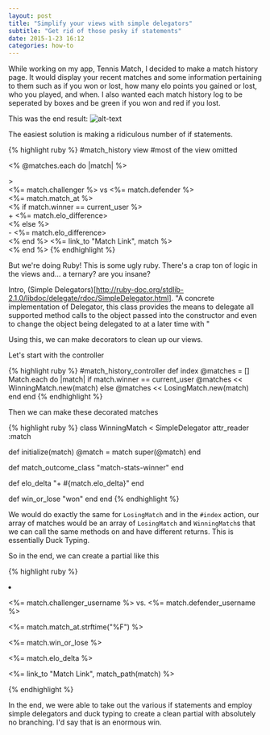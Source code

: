 ```yaml
---
layout: post
title: "Simplify your views with simple delegators"
subtitle: "Get rid of those pesky if statements"
date: 2015-1-23 16:12
categories: how-to
---
```


While working on my app, Tennis Match, I decided to make a match history page.
It would display your recent matches and some information pertaining to them
such as if you won or lost, how many elo points you gained or lost, who you
played, and when. I also wanted each match history log to be seperated by boxes
and be green if you won and red if you lost.

This was the end result:
![alt-text](https://cloud.githubusercontent.com/assets/8673900/5492223/87060d8c-86ad-11e4-9c64-941f86a40754.png)

The easiest solution is making a ridiculous number of if statements.

{% highlight ruby %}
#match_history view
#most of the view omitted

<% @matches.each do |match| %>
  <div class=<% if match.winner == current_user ? "winning_class" : "losing_class" %>>
    <div><%= match.challenger %> vs <%= match.defender %></div>
    <div><%= match.match_at %></div>
    <% if match.winner == current_user %>
      <div>+ <%= match.elo_difference></div>
    <% else %>
      <div>- <%= match.elo_difference></div>
    <% end %>
    <%= link_to "Match Link", match %>
  </div>
<% end %>
{% endhighlight %}

But we're doing Ruby! This is some ugly ruby. There's a crap ton of logic in the
views and... a ternary? are you insane?

Intro, (Simple
Delegators)[http://ruby-doc.org/stdlib-2.1.0/libdoc/delegate/rdoc/SimpleDelegator.html].
 "A concrete implementation of Delegator, this class provides the means to delegate all supported method
calls to the object passed into the constructor and even to change the object
being delegated to at a later time with "

Using this, we can make decorators to clean up our views.

Let's start with the controller

{% highlight ruby %}
#match_history_controller
def index
  @matches = []
  Match.each do |match|
    if match.winner == current_user
      @matches << WinningMatch.new(match)
    else
      @matches << LosingMatch.new(match)
  end
end
{% endhighlight %}

Then we can make these decorated matches

{% highlight ruby %}
class WinningMatch < SimpleDelegator
  attr_reader :match

  def initialize(match)
    @match = match
    super(@match)
  end

  def match_outcome_class
    "match-stats-winner"
  end

  def elo_delta
    "+ #{match.elo_delta}"
  end

  def win_or_lose
    "won"
  end
end
{% endhighlight %}

We would do exactly the same for `LosingMatch` and in the `#index` action, our
array of matches would be an array of `LosingMatch` and `WinningMatch`s that we
can call the same methods on and have different returns. This is essentially
Duck Typing.

So in the end, we can create a partial like this

{% highlight ruby %}
<li class="<%= match.match_outcome_class %>">
<div class="match-stats">
  <p class="username"><%= match.challenger_username %> vs. <%= match.defender_username %></p>
  <p><%= match.match_at.strftime("%F") %></p>
  <p><%= match.win_or_lose %></p>
  <p><%= match.elo_delta %> </p>
  <p class="match-link"><%= link_to "Match Link", match_path(match) %></p>
</div>
</li>
{% endhighlight %}

In the end, we were able to take out the various if statements and employ simple
delegators and duck typing to create a clean partial with absolutely no
branching. I'd say that is an enormous win.
